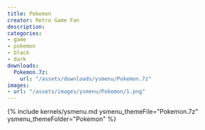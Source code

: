 ```yaml
---
title: Pokemon
creator: Retro Game Fan
description: 
categories:
- game
- pokemon
- black
- dark
downloads:
  Pokemon.7z:
    url: "/assets/downloads/ysmenu/Pokemon.7z"
images:
- url: "/assets/images/ysmenu/Pokemon/1.png"
---
```


{% include kernels/ysmenu.md ysmenu_themeFile="Pokemon.7z" ysmenu_themeFolder="Pokemon" %}
